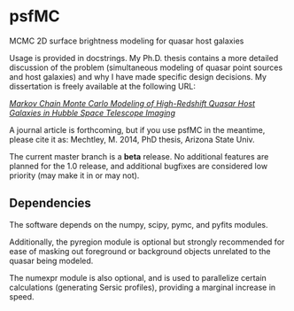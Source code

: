 psfMC
=====

MCMC 2D surface brightness modeling for quasar host galaxies

Usage is provided in docstrings. My Ph.D. thesis contains a more detailed discussion of the problem (simultaneous modeling of quasar point sources and host galaxies) and why I have made specific design decisions. My dissertation is freely available at the following URL:

[*Markov Chain Monte Carlo Modeling of High-Redshift Quasar Host Galaxies in Hubble Space Telescope Imaging*](http://biphenyl.org/papers/mmechtleydis.pdf)

A journal article is forthcoming, but if you use psfMC in the meantime, please cite it as:
Mechtley, M. 2014, PhD thesis, Arizona State Univ.

The current master branch is a **beta** release. No additional features are planned for the 1.0 release, and additional bugfixes are considered low priority (may make it in or may not).

Dependencies
------------

The software depends on the numpy, scipy, pymc, and pyfits modules.

Additionally, the pyregion module is optional but strongly recommended for ease of masking out foreground or background objects unrelated to the quasar being modeled.

The numexpr module is also optional, and is used to parallelize certain calculations (generating Sersic profiles), providing a marginal increase in speed.

